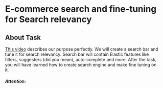 # E-commerce search and fine-tuning for Search relevancy

## About Task
[This video](https://www.youtube.com/watch?v=hVSC4ZNiVdA) describes our purpose perfectly. We will create a search bar and tune it for search relevancy. Search bar will contain Elastic features like filters, suggesters (did you mean), auto-complete and more. After the task, you will have learned how to create search engine and make fine tuning on it.

##### Attention: 











